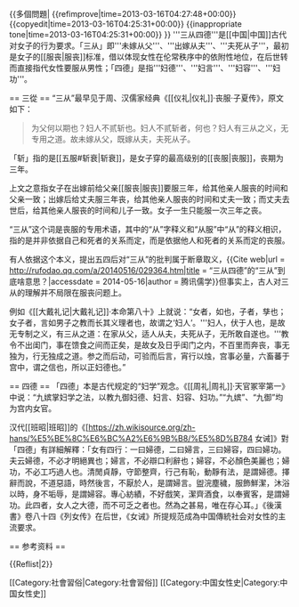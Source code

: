 {{多個問題|
{{refimprove|time=2013-03-16T04:27:48+00:00}}
{{copyedit|time=2013-03-16T04:25:31+00:00}}
{{inappropriate tone|time=2013-03-16T04:25:31+00:00}}
}}
'''三从四德'''是[[中国|中国]]古代对女子的行为要求。「三从」即'''未嫁从父'''、'''出嫁从夫'''、'''夫死从子'''，最初是女子的[[服丧|服丧]]标准，借以体现女性在伦常秩序中的依附性地位，在后世转而直接指代女性要服从男性；「四德」是指'''妇德'''、'''妇言'''、'''妇容'''、'''妇功'''。

== 三從 ==
“三从”最早见于周、汉儒家经典《[[仪礼|仪礼]]·丧服·子夏传》，原文如下：<blockquote>为父何以期也？妇人不贰斩也。妇人不贰斩者，何也？妇人有三从之义，无专用之道。故未嫁从父，既嫁从夫，夫死从子。</blockquote>「斩」指的是[[五服#斩衰|斩衰]]，是女子穿的最高级别的[[丧服|丧服]]，丧期为三年。

上文之意指女子在出嫁前给父亲[[服丧|服丧]]要服三年，给其他亲人服丧的时间和父亲一致；出嫁后给丈夫服三年丧，给其他亲人服丧的时间和丈夫一致；而丈夫去世后，给其他亲人服丧的时间和儿子一致。女子一生只能服一次三年之丧。

“三从”这个词是丧服的专用术语，其中的“从”字释义和“从服”中“从”的释义相识，指的是并非依据自己和死者的关系而定，而是依据他人和死者的关系而定的丧服。

有人依据这个本义，提出五四后对“三从”的批判属于断章取义，<ref>{{Cite web|url = http://rufodao.qq.com/a/20140516/029364.htm|title = “三从四德”的“三从”到底啥意思？|accessdate = 2014-05-16|author = 腾讯儒学}}</ref>但事实上，古人对三从的理解并不局限在服丧问题上。

例如《[[大戴礼记|大戴礼记]]·本命第八十》上就说：“女者，如也，子者，孳也；女子者，言如男子之教而长其义理者也，故谓之‘妇人’。'''妇人，伏于人也，是故无专制之义，有三从之道：在家从父，适人从夫，夫死从子，无所敢自遂也。'''教令不出闺门，事在馈食之间而正矣，是故女及日乎闺门之内，不百里而奔丧，事无独为，行无独成之道。参之而后动，可验而后言，宵行以烛，宫事必量，六畜蕃于宫中，谓之信也，所以正妇德也。”

== 四德 ==
「四德」本是古代规定的“妇学”观念。《[[周礼|周礼]]·天官冢宰第一》中说：“九嫔掌妇学之法，以教九御妇德、妇言、妇容、妇功。”“九嫔”、“九御”均为宫内女官。

汉代[[班昭|班昭]]的《[https://zh.wikisource.org/zh-hans/%E5%BE%8C%E6%BC%A2%E6%9B%B8/%E5%8D%B784 女诫]》對「四德」有詳細解釋：「女有四行：一曰婦德，二曰婦言，三曰婦容，四曰婦功。夫云婦德，不必才明絕異也；婦言，不必辯口利辭也；婦容，不必顏色美麗也；婦功，不必工巧過人也。清閒貞靜，守節整齊，行己有恥，動靜有法，是謂婦德。擇辭而說，不道惡語，時然後言，不厭於人，是謂婦言。盥浣塵穢，服飾鮮潔，沐浴以時，身不垢辱，是謂婦容。專心紡績，不好戲笑，潔齊酒食，以奉賓客，是謂婦功。此四者，女人之大德，而不可乏之者也。然為之甚易，唯在存心耳。」<ref>《後漢書》卷八十四《列女传》</ref>在后世，《女诫》所提规范成為中国傳統社会对女性的主流要求。

== 参考资料 ==

{{Reflist|2}}

[[Category:社會習俗|Category:社會習俗]]
[[Category:中国女性史|Category:中国女性史]]